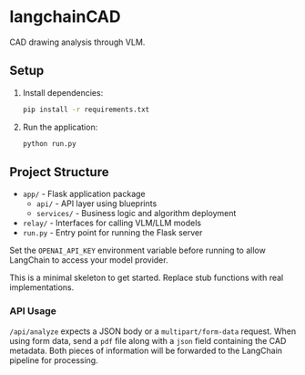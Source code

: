 # langchainCAD

CAD drawing analysis through VLM.

## Setup

1. Install dependencies:
   ```bash
   pip install -r requirements.txt
   ```
2. Run the application:
   ```bash
   python run.py
   ```

## Project Structure

- `app/` - Flask application package
  - `api/` - API layer using blueprints
  - `services/` - Business logic and algorithm deployment
 - `relay/` - Interfaces for calling VLM/LLM models
- `run.py` - Entry point for running the Flask server

Set the `OPENAI_API_KEY` environment variable before running to allow LangChain
to access your model provider.

This is a minimal skeleton to get started. Replace stub functions with real
implementations.

### API Usage

`/api/analyze` expects a JSON body or a `multipart/form-data` request. When
using form data, send a `pdf` file along with a `json` field containing the CAD
metadata. Both pieces of information will be forwarded to the LangChain
pipeline for processing.
